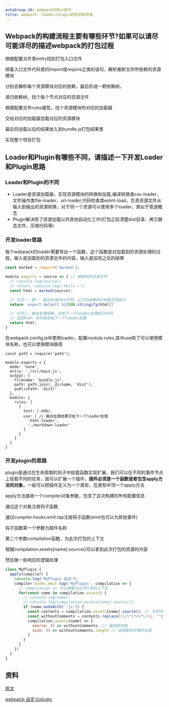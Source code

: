 ```yaml
---
autoGroup-10: webpack中的小技巧
title: webpack--loader/plugin的区别和开发
---
```

## Webpack的构建流程主要有哪些环节?如果可以请尽可能详尽的描述webpack的打包过程
根据配置文件里entry找到打包入口文件

顺着入口文件代码里的import或require之类的语句，解析推断文件所依赖的资源模块

分别去解析每个资源模块对应的依赖，最后形成一颗依赖树。

递归依赖树，找个每个节点对应的资源文件

根据配置文件rules属性，找个资源模块所对应的加载器

交给对应的加载器加载对应的资源模块

最后将加载以后的结果放入到bundle.js打包结果里

实现整个项目打包

## Loader和Plugin有哪些不同，请描述一下开发Loader和Plugin思路
### Loader和Plugin的不同
- Loader是资源加载器，实现资源模块的转换和加载,编译转换类css-loader，文件操作类file-loader、url-loader,代码检查类eslint-load，负责资源文件从输入到输出的资源转换，对于同一个资源可以使用多个loader，类似于管道概念
- Plugin解决除了资源加载以外其他自动化工作(打包之前清楚dist目录、拷贝静态文件、压缩代码等)

### 开发loader思路
每个webpack的loader需要导出一个函数，这个函数是对加载到的资源处理的过程，输入是加载到的资源文件的内容，输入是加攻之后的结果
```javascript
const marked = require('marked');

module.exports = source => { // 接收到的资源文件
  // console.log(source);
  // return `console.log('hello ~')`
  const html = marked(source);

  // 方式一：第一，输出标准的JS代码，让打包结果的代码能正常执行
  return `export default ${JSON.stringify(html)}`

  // 方式二：输出处理结果，交给下一个loader处理成JS代码
  // 返回html 字符串交给下一个loader处理
  return html;
}
```
在webpack.config.js中使用loader，配置module.rules,其中use除了可以使用模块名称，也可以使用模块路径
```
const path = require('path');

module.exports = {
  mode: 'none',
  entry: './src/main.js',
  output: {
    filename: 'bundle.js',
    path: path.join(__dirname, 'dist'),
    publicPath: 'dist/'
  },
  module: {
    rules: [
      {
        test: /.md$/,
        use: [ // 输出处理结果交给下一个loader处理
          'html-loader',
          './markdown-loader'
        ]
      }
    ]
  }
}
```
### 开发plugin的思路
plugin是通过在生命周期的钩子中挂载函数实现扩展，我们可以在不同的事件节点上挂载不同的任务，就可以扩展一个插件，**插件必须是一个函数或者包含apply方法的对象**，一般可以把插件定义为一个类型，在类型中顶一个apply方法

<span style="color:blud">apply方法接收一个compiler对象参数，包含了这次构建的所有配置信息</span>

通过这个对象注册钩子函数

通过compiler.hooks.emit.tap注册钩子函数(emit也可以为其他事件)

钩子函数第一个参数为插件名称

<span style="color:blud">第二个参数compilation函数，为此次打包的上下文</span>

根据compilation.assets[name].source()可以拿到此次打包的资源的内容

然后做一些响应的逻辑处理
```javascript
class MyPlugin {
  apply(compiler) {
    console.log('MyPlugin 启动');
    compiler.hooks.emit.tap('MyPlugin', compilation => {
      // compilation => 可以理解为此次打包的上下文
      for(const name in compilation.assets) {
        // console.log(name);
        // console.log(compilation.assets[name].source())
        if (name.endsWith('.js')) {
          const contents = compilation.assets[name].source(); // 文件内容
          const withoutComments = contents.replace(/\/\*\*+\*\//g, '');
          compilation.assets[name] => {
            source: () => withoutComments, // 返回新内容
            size: () => withoutComments.length // 返回新的内容的长度
          }
        }
      }
    })
  }
}
```

## 资料
[原文](https://blog.csdn.net/qq_36132291/article/details/112897286)

[webpack-自定义plugin](https://www.cnblogs.com/znLam/p/13110076.html)